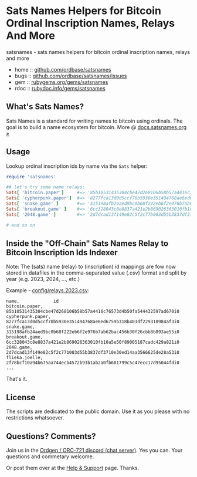 # Sats Names Helpers for Bitcoin Ordinal Inscription Names, Relays And More

satsnames  - sats names helpers for bitcoin ordinal inscription names, relays and more



* home  :: [github.com/ordbase/satsnames](https://github.com/ordbase/satsnames)
* bugs  :: [github.com/ordbase/satsnames/issues](https://github.com/ordbase/satsnames/issues)
* gem   :: [rubygems.org/gems/satsnames](https://rubygems.org/gems/satsnames)
* rdoc  :: [rubydoc.info/gems/satsnames](http://rubydoc.info/gems/satsnames)


## What's Sats Names?

Sats Names is a standard for writing names to bitcoin using ordinals. The goal is to build a name ecosystem for bitcoin.
More @ [docs.satsnames.org »](https://docs.satsnames.org)



##  Usage

Lookup ordinal inscription ids by name via the `Sats` helper:

``` ruby
require 'satsnames'

## let's try some name relays:
Sats[ 'bitcoin.paper']     #=> '85b10531435304cbe47d268106b58b57a4416c76573d4b50fa544432597ad670i0'
Sats[ 'cypherpunk.paper']  #=> '8277fca13d0d5ccf70b5930e351494768ae6ed6759b318b403df229318984af3i0' 
Sats[ 'snake.game' ]       #=> '315198afb24aed9bc0b68f222eb6f2e976b7ab62bac456b30f26cbb8b893ae55i0'
Sats[ 'breakout.game' ]    #=> '6cc328043c8e8837a421e2b869026363010fb10a5e50f89005187cadc429a821i0' 
Sats[ '2048.game' ]        #=> '2d7dcad13f149e82c5f2c77b003d55b3837df3710e30ed14aa3566625de28a53i0'

# and so on
```



## Inside the "Off-Chain" Sats Names Relay to Bitcoin Inscription Ids Indexer

Note: The (sats) name (relay) to (inscription) id mappings
are fow now stored
in datafiles in the comma-separated value (.csv) format
and split by year (e.g. 2023, 2024, ..., etc.)

Example - [config/relays.2023.csv](config/relays.2023.csv):

``` csv
name,             id
bitcoin.paper,    85b10531435304cbe47d268106b58b57a4416c76573d4b50fa544432597ad670i0
cypherpunk.paper, 8277fca13d0d5ccf70b5930e351494768ae6ed6759b318b403df229318984af3i0
snake.game,       315198afb24aed9bc0b68f222eb6f2e976b7ab62bac456b30f26cbb8b893ae55i0
breakout.game,    6cc328043c8e8837a421e2b869026363010fb10a5e50f89005187cadc429a821i0
2048.game,        2d7dcad13f149e82c5f2c77b003d55b3837df3710e30ed14aa3566625de28a53i0
flieka.joelle,    2f78bcf10a94b675aa744ecb4572b93b1ab2a0fb601799c5c47ecc17d95044fdi0
...
```


That's it.



## License

The scripts are dedicated to the public domain.
Use it as you please with no restrictions whatsoever.


## Questions? Comments?

Join us in the [Ordgen / ORC-721 discord (chat server)](https://discord.gg/dDhvHKjm2t). Yes you can.
Your questions and commetary welcome.


Or post them over at the [Help & Support](https://github.com/geraldb/help) page. Thanks.
